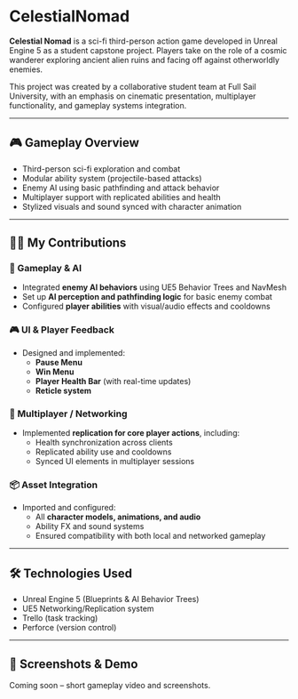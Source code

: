 # CelestialNomad


**Celestial Nomad** is a sci-fi third-person action game developed in Unreal Engine 5 as a student capstone project. Players take on the role of a cosmic wanderer exploring ancient alien ruins and facing off against otherworldly enemies.

This project was created by a collaborative student team at Full Sail University, with an emphasis on cinematic presentation, multiplayer functionality, and gameplay systems integration.

---

## 🎮 Gameplay Overview

- Third-person sci-fi exploration and combat
- Modular ability system (projectile-based attacks)
- Enemy AI using basic pathfinding and attack behavior
- Multiplayer support with replicated abilities and health
- Stylized visuals and sound synced with character animation

---

## 👨‍💻 My Contributions

### 🧩 Gameplay & AI

- Integrated **enemy AI behaviors** using UE5 Behavior Trees and NavMesh
- Set up **AI perception and pathfinding logic** for basic enemy combat
- Configured **player abilities** with visual/audio effects and cooldowns

### 🎮 UI & Player Feedback

- Designed and implemented:
  - **Pause Menu**
  - **Win Menu**
  - **Player Health Bar** (with real-time updates)
  - **Reticle system**

### 🔁 Multiplayer / Networking

- Implemented **replication for core player actions**, including:
  - Health synchronization across clients
  - Replicated ability use and cooldowns
  - Synced UI elements in multiplayer sessions

### 📦 Asset Integration

- Imported and configured:
  - All **character models, animations, and audio**
  - Ability FX and sound systems
  - Ensured compatibility with both local and networked gameplay

---

## 🛠 Technologies Used

- Unreal Engine 5 (Blueprints & AI Behavior Trees)
- UE5 Networking/Replication system
- Trello (task tracking)
- Perforce (version control)

---

## 📸 Screenshots & Demo

Coming soon – short gameplay video and screenshots.


